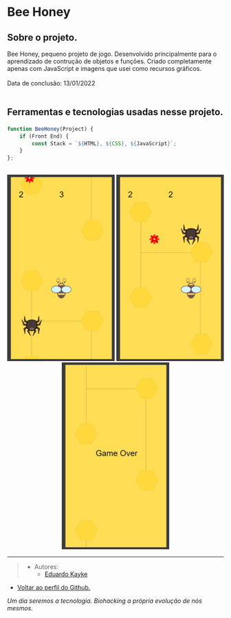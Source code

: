 # Bee Honey

## Sobre o projeto.
Bee Honey, pequeno projeto de jogo. Desenvolvido principalmente para o aprendizado de contrução de objetos e funções. Criado completamente apenas com JavaScript e imagens que usei como recursos gráficos.
<br><br>
Data de conclusão: 13/01/2022<br><br>
## Ferramentas e tecnologias usadas nesse projeto.
 
```js
function BeeHoney(Project) {
    if (Front End) {
        const Stack = `${HTML}, ${CSS}, ${JavaScript}`;
    }
};
```
<br>

<div align="center">

<img src="Projeto/assets/readme.png" alt="Bee Honey" width="250"/>
<img src="Projeto/assets/readme1.png" alt="Bee Honey" width="250"/>
<img src="Projeto/assets/readme2.png" alt="Bee Honey" width="250"/>

</div>

---

> - Autores: 
>   - [Eduardo Kayke](https://github.com/EduardoKayke "Perfil do Eduardo")

- [Voltar ao perfil do Github.](https://github.com/EduardoKayke "Perfil do Eduardo")

_Um dia seremos a tecnologia. Biohacking a própria evolução de nós mesmos._
